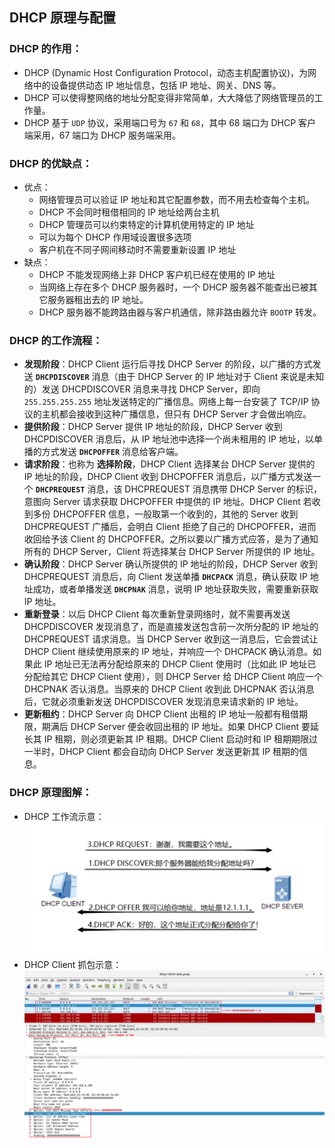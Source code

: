 ## DHCP 原理与配置

### DHCP 的作用：
- DHCP (Dynamic Host Configuration Protocol，动态主机配置协议)，为网络中的设备提供动态 IP 地址信息，包括 IP 地址、网关、DNS 等。
- DHCP 可以使得整网络的地址分配变得非常简单，大大降低了网络管理员的工作量。
- DHCP 基于 `UDP` 协议，采用端口号为 `67` 和 `68`，其中 68 端口为 DHCP 客户端采用，67 端口为 DHCP 服务端采用。

### DHCP 的优缺点：
- 优点：
  - 网络管理员可以验证 IP 地址和其它配置参数，而不用去检查每个主机。
  - DHCP 不会同时租借相同的 IP 地址给两台主机
  - DHCP 管理员可以约束特定的计算机使用特定的 IP 地址
  - 可以为每个 DHCP 作用域设置很多选项
  - 客户机在不同子网间移动时不需要重新设置 IP 地址
- 缺点：
  - DHCP 不能发现网络上非 DHCP 客户机已经在使用的 IP 地址
  - 当网络上存在多个 DHCP 服务器时，一个 DHCP 服务器不能查出已被其它服务器租出去的 IP 地址。
  - DHCP 服务器不能跨路由器与客户机通信，除非路由器允许 `BOOTP` 转发。

### DHCP 的工作流程：
- **发现阶段**：DHCP Client 运行后寻找 DHCP Server 的阶段，以广播的方式发送 **`DHCPDISCOVER`** 消息（由于 DHCP Server 的 IP 地址对于 Client 来说是未知的）发送 DHCPDISCOVER 消息来寻找 DHCP Server，即向 `255.255.255.255` 地址发送特定的广播信息。网络上每一台安装了 TCP/IP 协议的主机都会接收到这种广播信息，但只有 DHCP Server 才会做出响应。
- **提供阶段**：DHCP Server 提供 IP 地址的阶段，DHCP Server 收到 DHCPDISCOVER 消息后，从 IP 地址池中选择一个尚未租用的 IP 地址，以单播的方式发送 **`DHCPOFFER`** 消息给客户端。
- **请求阶段**：也称为 **选择阶段**，DHCP Client 选择某台 DHCP Server 提供的 IP 地址的阶段，DHCP Client 收到 DHCPOFFER 消息后，以广播方式发送一个 **`DHCPREQUEST`** 消息，该 DHCPREQUEST 消息携带 DHCP Server 的标识，意图向 Server 请求获取 DHCPOFFER 中提供的 IP 地址。DHCP Client 若收到多份 DHCPOFFER 信息，一般取第一个收到的，其他的 Server 收到 DHCPREQUEST 广播后，会明白 Client 拒绝了自己的 DHCPOFFER，进而收回给予该 Client 的 DHCPOFFER。之所以要以广播方式应答，是为了通知所有的 DHCP Server，Client 将选择某台 DHCP Server 所提供的 IP 地址。
- **确认阶段**：DHCP Server 确认所提供的 IP 地址的阶段，DHCP Server 收到 DHCPREQUEST 消息后，向 Client 发送单播 **`DHCPACK`** 消息，确认获取 IP 地址成功，或者单播发送 **`DHCPNAK`** 消息，说明 IP 地址获取失败，需要重新获取 IP 地址。
- **重新登录**：以后 DHCP Client 每次重新登录网络时，就不需要再发送 DHCPDISCOVER 发现消息了，而是直接发送包含前一次所分配的 IP 地址的 DHCPREQUEST 请求消息。当 DHCP Server 收到这一消息后，它会尝试让 DHCP Client 继续使用原来的 IP 地址，并响应一个 DHCPACK 确认消息。如果此 IP 地址已无法再分配给原来的 DHCP Client 使用时（比如此 IP 地址已分配给其它 DHCP Client 使用），则 DHCP Server 给 DHCP Client 响应一个 DHCPNAK 否认消息。当原来的 DHCP Client 收到此 DHCPNAK 否认消息后，它就必须重新发送 DHCPDISCOVER 发现消息来请求新的 IP 地址。
- **更新租约**：DHCP Server 向 DHCP Client 出租的 IP 地址一般都有租借期限，期满后 DHCP Server 便会收回出租的 IP 地址。如果 DHCP Client 要延长其 IP 租期，则必须更新其 IP 租期。DHCP Client 启动时和 IP 租期期限过一半时，DHCP Client 都会自动向 DHCP Server 发送更新其 IP 租期的信息。

### DHCP 原理图解：
- DHCP 工作流示意：
  ![](https://github.com/Alberthua-Perl/sc-col/blob/master/dhcp-server-conf/dhcp-request-response-demo.png)  
- DHCP Client 抓包示意：
  ![](https://github.com/Alberthua-Perl/sc-col/blob/master/dhcp-server-conf/wireshark-dhcp-client-pcap.png)  
